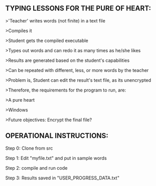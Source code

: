 TYPING LESSONS FOR THE PURE OF HEART:
-
\>'Teacher' writes words (not finite) in a text file

\>Compiles it

\>Student gets the compiled executable

\>Types out words and can redo it as many times as he/she likes

\>Results are generated based on the student's capabilities

\>Can be repeated with different, less, or more words by the teacher

\>Problem is, Student can edit the result's text file, as its unencrypted

\>Therefore, the requirements for the program to run, are:

\>A pure heart

\>Windows

\>Future objectives: Encrypt the final file?


OPERATIONAL INSTRUCTIONS:
-
Step 0: Clone from src

Step 1: Edit "myfile.txt" and put in sample words

Step 2: compile and run code

Step 3: Results saved in "USER_PROGRESS_DATA.txt"


